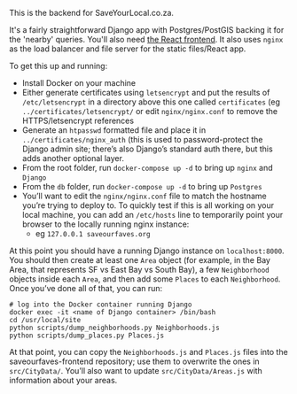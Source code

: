 This is the backend for SaveYourLocal.co.za.

It's a fairly straightforward Django app with Postgres/PostGIS backing it for the 'nearby' queries. You'll also need [the React frontend](https://github.com/krsteyn/saveourfaves-frontend). It also uses `nginx` as the load balancer and file server for the static files/React app.

To get this up and running:
* Install Docker on your machine
* Either generate certificates using `letsencrypt` and put the results of `/etc/letsencrypt` in a directory above this one called `certificates` (eg `../certificates/letsencrypt/` or edit `nginx/nginx.conf` to remove the HTTPS/letsencrypt references
* Generate an `htpasswd` formatted file and place it in `../certificates/nginx_auth` (this is used to password-protect the Django admin site; there’s also Django’s standard auth there, but this adds another optional layer.
* From the root folder, run `docker-compose up -d`  to bring up `nginx` and `Django`
* From the `db` folder, run `docker-compose up -d` to bring up `Postgres`
* You’ll want to edit the `nginx/nginx.conf` file to match the hostname you’re trying to deploy to. To quickly test if this is all working on your local machine, you can add an `/etc/hosts` line to temporarily point your browser to the locally running nginx instance:
	* eg  `127.0.0.1 saveourfaves.org`

At this point you should have a running Django instance on `localhost:8000`. You should then create at least one `Area` object (for example, in the Bay Area, that represents SF vs East Bay vs South Bay), a few `Neighborhood`  objects inside each `Area`, and then add some `Places` to each `Neighborhood`. Once you’ve done all of that, you can run:

```
# log into the Docker container running Django
docker exec -it <name of Django container> /bin/bash
cd /usr/local/site
python scripts/dump_neighborhoods.py Neighborhoods.js
python scripts/dump_places.py Places.js
```

At that point, you can copy the `Neighborhoods.js` and `Places.js` files into the saveourfaves-frontend repository; use them to overwrite the ones in `src/CityData/`. You’ll also want to update `src/CityData/Areas.js` with information about your areas.

